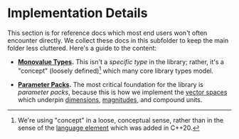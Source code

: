 # Implementation Details

This section is for reference docs which most end users won't often encounter directly.  We collect
these docs in this subfolder to keep the main folder less cluttered.  Here's a guide to the content:

- **[Monovalue Types](./monovalue_types.md).**  This isn't a _specific type_ in the library; rather,
  it's a "concept" (loosely defined)[^1] which many core library types model.

- **[Parameter Packs](./packs.md).**  The most critical foundation for the library is _parameter
  packs_, because this is how we implement the [vector
  spaces](../../discussion/implementation/vector_space.md) which underpin
  [dimensions](./dimension.md), [magnitudes](../magnitude.md), and compound units.

[^1]: We're using "concept" in a loose, conceptual sense, rather than in the sense of the [language
element](https://en.cppreference.com/w/cpp/language/constraints) which was added in C++20.
